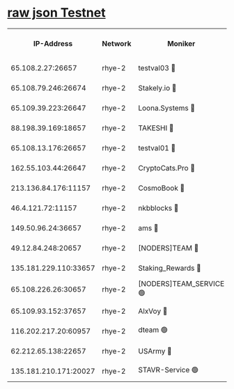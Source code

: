 
[raw json Testnet](https://rpc-check.quickt.stavr.tech/quickt/rpc-quickt-result.json)
=


<table><tr><th>IP-Address</th><th>Network</th><th>Moniker</th><th>Latest Block Height</th><th>Earliest Block Height</th><th>Catching Up</th><th>Tx Index</th><th>Voting Power</th><th>Scan Time</th></tr><tr><td>65.108.2.27:26657</td><td>rhye-2</td><td>testval03 🔴</td><td>1243331</td><td>1</td><td>False</td><td>on</td><td>11002050</td><td>2024-03-14T05:48:10.948510566UTC</td></tr><tr><td>65.108.79.246:26674</td><td>rhye-2</td><td>Stakely.io 🔴</td><td>1243331</td><td>1</td><td>False</td><td>on</td><td>10010</td><td>2024-03-14T05:48:11.288141877UTC</td></tr><tr><td>65.109.39.223:26647</td><td>rhye-2</td><td>Loona.Systems 🔴</td><td>1243332</td><td>1</td><td>False</td><td>off</td><td>86949</td><td>2024-03-14T05:48:16.304687173UTC</td></tr><tr><td>88.198.39.169:18657</td><td>rhye-2</td><td>TAKESHI 🔴</td><td>1243332</td><td>1</td><td>False</td><td>off</td><td>40542</td><td>2024-03-14T05:48:16.915217111UTC</td></tr><tr><td>65.108.13.176:26657</td><td>rhye-2</td><td>testval01 🔴</td><td>1243332</td><td>1</td><td>False</td><td>on</td><td>13082010</td><td>2024-03-14T05:48:17.644496220UTC</td></tr><tr><td>162.55.103.44:26647</td><td>rhye-2</td><td>CryptoCats.Pro 🔴</td><td>1243338</td><td>1</td><td>False</td><td>off</td><td>9999</td><td>2024-03-14T05:48:47.677988937UTC</td></tr><tr><td>213.136.84.176:11157</td><td>rhye-2</td><td>CosmoBook 🔴</td><td>1243337</td><td>65301</td><td>False</td><td>off</td><td>1520417</td><td>2024-03-14T05:48:41.296156510UTC</td></tr><tr><td>46.4.121.72:11157</td><td>rhye-2</td><td>nkbblocks 🔴</td><td>1243330</td><td>70101</td><td>False</td><td>off</td><td>81084</td><td>2024-03-14T05:48:03.812382334UTC</td></tr><tr><td>149.50.96.24:36657</td><td>rhye-2</td><td>ams 🔴</td><td>1243335</td><td>133501</td><td>False</td><td>on</td><td>10732</td><td>2024-03-14T05:48:32.821939399UTC</td></tr><tr><td>49.12.84.248:20657</td><td>rhye-2</td><td>[NODERS]TEAM 🔴</td><td>1243335</td><td>146001</td><td>False</td><td>on</td><td>59690</td><td>2024-03-14T05:48:30.446636664UTC</td></tr><tr><td>135.181.229.110:33657</td><td>rhye-2</td><td>Staking_Rewards 🔴</td><td>1243332</td><td>149101</td><td>False</td><td>on</td><td>9900</td><td>2024-03-14T05:48:16.649775758UTC</td></tr><tr><td>65.108.226.26:30657</td><td>rhye-2</td><td>[NODERS]TEAM_SERVICE 🟢</td><td>1243332</td><td>241501</td><td>False</td><td>on</td><td>0</td><td>2024-03-14T05:48:17.250412298UTC</td></tr><tr><td>65.109.93.152:37657</td><td>rhye-2</td><td>AlxVoy 🔴</td><td>1243331</td><td>315173</td><td>False</td><td>on</td><td>150351</td><td>2024-03-14T05:48:08.257860609UTC</td></tr><tr><td>116.202.217.20:60957</td><td>rhye-2</td><td>dteam 🟢</td><td>1243332</td><td>421794</td><td>False</td><td>on</td><td>0</td><td>2024-03-14T05:48:13.930938581UTC</td></tr><tr><td>62.212.65.138:22657</td><td>rhye-2</td><td>USArmy 🔴</td><td>1129000</td><td>1102501</td><td>False</td><td>on</td><td>58774</td><td>2024-03-14T05:48:10.583364518UTC</td></tr><tr><td>135.181.210.171:20027</td><td>rhye-2</td><td>STAVR-Service 🟢</td><td>1243334</td><td>1240501</td><td>False</td><td>on</td><td>0</td><td>2024-03-14T05:48:28.138213469UTC</td></tr></table>